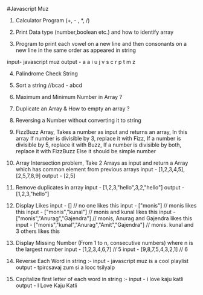 #Javascript Muz

1. Calculator Program (+, - , *, /)

2. Print Data type (number,boolean etc.) and how to identify array

3. Program to print each vowel on a new line and then consonants on a new line in the same order as appeared in string

input- javascript muz
output - 
a
a
i
u
j
v
s
c
r
p
t
m
z

4. Palindrome Check String 

5. Sort a string //bcad - abcd

6. Maximum and Minimum Number in Array ?

7. Duplicate an Array & How to empty an array ?

8. Reversing a Number without converting it to string

9. FizzBuzz Array, Takes a number as input and returns an array, In this array
If number is divisible by 3, replace it with Fizz,
If a number is divisible by 5, replace it with Buzz,
If a number is divisible by both, replace it with FizzBuzz
Else it should be simple number 

10. Array Intersection problem,
Take 2 Arrays as input and return a Array which has common element from previous arrays
input - [1,2,3,4,5],[2,5,7,8,9]
output - [2,5]

11. Remove duplicates in array
input - [1,2,3,"hello",3,2,"hello"]
output - [1,2,3,"hello"]

12. Display Likes
input - [] // no one likes this
input - ["monis"] // monis likes this
input - ["monis","kunal"] // monis and kunal likes this
input - ["monis","Anurag","Gajendra"] // monis, Anurag and Gajendra likes this
input - ["monis","kunal","Anurag","Amit","Gajendra"] // monis. kunal and 3 others likes this

13. Display Missing Number (From 1 to n, consecutive numbers) where n is the largest number
input - [1,2,3,4,6,7] // 5
input - [9,8,7,5,4,3,2,1] // 6

14. Reverse Each Word in string :-
input -  javascript muz is a cool playlist
output - tpircsavaj zum si a looc tsilyalp

15. Capitalize first letter of each word in string :-
input - i love kaju katli
output - I Love Kaju Katli


